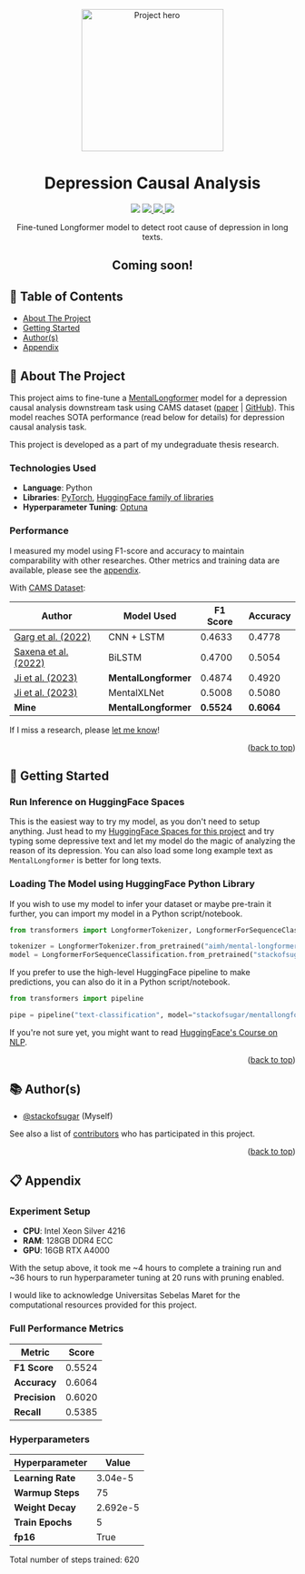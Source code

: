 <a name="readme-top"></a>

<div align="center">
    <img src="https://github.com/user-attachments/assets/cd947efc-b1b7-4372-a98c-75729280dfa1" alt="Project hero" height="250"  />
    <h1>Depression Causal Analysis</h1>
</div>

<!-- Badges -->
<p align="center">
    <!-- Project Status: Completed -->
    <img src="https://img.shields.io/badge/status-completed-orange?style=for-the-badge&labelColor=black" />
    <!-- License -->
    <a href="https://github.com/stackofsugar/depression-causal-analysis/blob/main/LICENSE">
        <img src="https://img.shields.io/github/license/stackofsugar/depression-causal-analysis?style=for-the-badge&labelColor=black&color=green" />
    </a>
    <!-- View Model Card -->
    <a href="https://huggingface.co/stackofsugar/mentallongformer-cams-finetuned">
        <img src="https://img.shields.io/badge/Model_Card-%F0%9F%A4%97%20Huggingface-yellow?style=for-the-badge&labelColor=black" />
    </a>
    <!-- Try at Huggingface Spaces -->
    <a href="https://huggingface.co/spaces/stackofsugar/depression-causal-analysis">
        <img src="https://img.shields.io/badge/Try_at-%F0%9F%A4%97%20Huggingface_Spaces-yellow?style=for-the-badge&labelColor=black" />
    </a>
</p>

<p align="center">
    Fine-tuned Longformer model to detect root cause of depression in long texts.
</p>

<div align="center">
    <h2>Coming soon!</h2>
</div>

## 📝 Table of Contents

-   [About The Project](#about)
-   [Getting Started](#getting-started)
-   [Author(s)](#authors)
-   [Appendix](#appendix)

## 💭 About The Project <a name="about"></a>

This project aims to fine-tune a [MentalLongformer](https://arxiv.org/abs/2304.10447) model for a depression causal analysis downstream task using CAMS dataset ([paper](http://www.lrec-conf.org/proceedings/lrec2022/pdf/2022.lrec-1.686.pdf) | [GitHub](https://github.com/drmuskangarg/CAMS/)). This model reaches SOTA performance (read below for details) for depression causal analysis task.

This project is developed as a part of my undegraduate thesis research.

### Technologies Used

-   **Language**: Python
-   **Libraries**: [PyTorch](https://pytorch.org/), [HuggingFace family of libraries](https://huggingface.co/)
-   **Hyperparameter Tuning**: [Optuna](https://optuna.org/)

### Performance

I measured my model using F1-score and accuracy to maintain comparability with other researches. Other metrics and training data are available, please see the [appendix](#appendix).

With [CAMS Dataset](https://github.com/drmuskangarg/CAMS/):

| **Author**                                               | **Model Used**       | **F1 Score** | **Accuracy** |
|----------------------------------------------------------|----------------------|--------------|--------------|
| [Garg et al. (2022)](https://arxiv.org/abs/2207.04674v1) | CNN + LSTM           | 0.4633       | 0.4778       |
| [Saxena et al. (2022)](http://arxiv.org/abs/2210.08430)  | BiLSTM               | 0.4700       | 0.5054       |
| [Ji et al. (2023)](https://arxiv.org/abs/2304.10447v1)   | **MentalLongformer** | 0.4874       | 0.4920       |
| [Ji et al. (2023)](https://arxiv.org/abs/2304.10447v1)   | MentalXLNet          | 0.5008       | 0.5080       |
| **Mine**                                                 | **MentalLongformer** | **0.5524**   | **0.6064**   |

If I miss a research, please [let me know](https://github.com/stackofsugar/depression-causal-analysis/issues/new)!

<p align="right">(<a href="#readme-top">back to top</a>)</p>

## 🛫 Getting Started <a name="getting-started"></a>

### Run Inference on HuggingFace Spaces

This is the easiest way to try my model, as you don't need to setup anything. Just head to my [HuggingFace Spaces for this project](https://huggingface.co/spaces/stackofsugar/depression-causal-analysis) and try typing some depressive text and let my model do the magic of analyzing the reason of its depression. You can also load some long example text as `MentalLongformer` is better for long texts.

### Loading The Model using HuggingFace Python Library

If you wish to use my model to infer your dataset or maybe pre-train it further, you can import my model in a Python script/notebook.

```py
from transformers import LongformerTokenizer, LongformerForSequenceClassification

tokenizer = LongformerTokenizer.from_pretrained("aimh/mental-longformer-base-4096")
model = LongformerForSequenceClassification.from_pretrained("stackofsugar/mentallongformer-cams-finetuned")  
```

If you prefer to use the high-level HuggingFace pipeline to make predictions, you can also do it in a Python script/notebook.

```py
from transformers import pipeline

pipe = pipeline("text-classification", model="stackofsugar/mentallongformer-cams-finetuned")     
```

If you're not sure yet, you might want to read [HuggingFace's Course on NLP](https://huggingface.co/learn/nlp-course/chapter1/1).

<p align="right">(<a href="#readme-top">back to top</a>)</p>

## 📚 Author(s) <a name="authors"></a>

-   [@stackofsugar](https://github.com/stackofsugar) (Myself)

See also a list of [contributors](https://github.com/stackofsugar/personal-website/graphs/contributors) who has participated in this project.

<p align="right">(<a href="#readme-top">back to top</a>)</p>

## 📋 Appendix <a name="appendix"></a>

### Experiment Setup

- **CPU**: Intel Xeon Silver 4216
- **RAM**: 128GB DDR4 ECC
- **GPU**: 16GB RTX A4000

With the setup above, it took me ~4 hours to complete a training run and ~36 hours to run hyperparameter tuning at 20 runs with pruning enabled.

I would like to acknowledge Universitas Sebelas Maret for the computational resources provided for this project.

### Full Performance Metrics

| **Metric**    | **Score** |
|---------------|-----------|
| **F1 Score**  | 0.5524    |
| **Accuracy**  | 0.6064    |
| **Precision** | 0.6020    |
| **Recall**    | 0.5385    |

### Hyperparameters

| **Hyperparameter** | **Value** |
|--------------------|-----------|
| **Learning Rate**  | 3.04e-5   |
| **Warmup Steps**   | 75        |
| **Weight Decay**   | 2.692e-5  |
| **Train Epochs**   | 5         |
| **fp16**           | True      |

Total number of steps trained: 620

